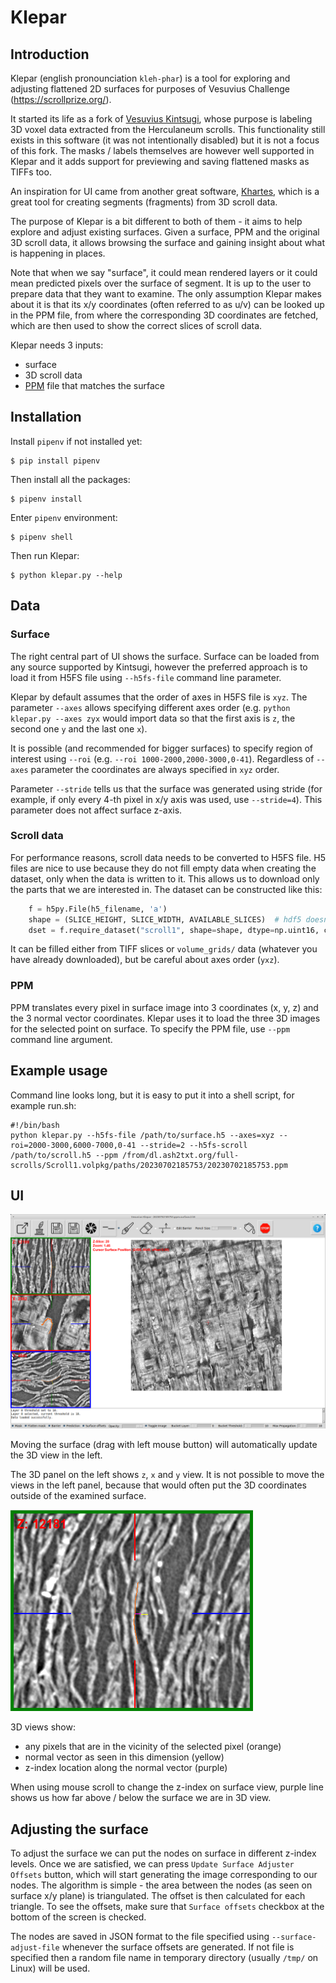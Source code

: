 # Klepar

## Introduction

Klepar (english pronounciation `kleh-phar`) is a tool for exploring and adjusting flattened 2D surfaces for purposes of Vesuvius Challenge (https://scrollprize.org/).

It started its life as a fork of [Vesuvius Kintsugi](https://github.com/giorgioangel/vesuvius-kintsugi), whose purpose is labeling 3D voxel data extracted from the Herculaneum scrolls. This functionality still exists in this software (it was not intentionally disabled) but it is not a focus of this fork. The masks / labels themselves are however well supported in Klepar and it adds support for previewing and saving flattened masks as TIFFs too.

An inspiration for UI came from another great software, [Khartes](https://github.com/KhartesViewer/khartes), which is a great tool for creating segments (fragments) from 3D scroll data.

The purpose of Klepar is a bit different to both of them - it aims to help explore and adjust existing surfaces. Given a surface, PPM and the original 3D scroll data, it allows browsing the surface and gaining insight about what is happening in places.

Note that when we say "surface", it could mean rendered layers or it could mean predicted pixels over the surface of segment. It is up to the user to prepare data that they want to examine. The only assumption Klepar makes about it is that its x/y coordinates (often referred to as u/v) can be looked up in the PPM file, from where the corresponding 3D coordinates are fetched, which are then used to show the correct slices of scroll data.

Klepar needs 3 inputs:
- surface
- 3D scroll data
- [PPM](https://scrollprize.org/data_segments#surface-volumes) file that matches the surface


## Installation

Install `pipenv` if not installed yet:
```
$ pip install pipenv
```

Then install all the packages:
```
$ pipenv install
```

Enter `pipenv` environment:
```
$ pipenv shell
```

Then run Klepar:
```
$ python klepar.py --help
```

## Data

### Surface

The right central part of UI shows the surface. Surface can be loaded from any source supported by Kintsugi, however the preferred approach is to load it from H5FS file using `--h5fs-file` command line parameter.

Klepar by default assumes that the order of axes in H5FS file is `xyz`. The parameter `--axes` allows specifying different axes order (e.g. `python klepar.py --axes zyx` would import data so that the first axis is `z`, the second one `y` and the last one `x`).

It is possible (and recommended for bigger surfaces) to specify region of interest using `--roi` (e.g. `--roi 1000-2000,2000-3000,0-41`). Regardless of `--axes` parameter the coordinates are always specified in `xyz` order.

Parameter `--stride` tells us that the surface was generated using stride (for example, if only every 4-th pixel in x/y axis was used, use `--stride=4`). This parameter does not affect surface z-axis.

### Scroll data

For performance reasons, scroll data needs to be converted to H5FS file. H5 files are nice to use because they do not fill empty data when creating the dataset, only when the data is written to it. This allows us to download only the parts that we are interested in. The dataset can be constructed like this:
```py
    f = h5py.File(h5_filename, 'a')
    shape = (SLICE_HEIGHT, SLICE_WIDTH, AVAILABLE_SLICES)  # hdf5 doesn't fill empty space
    dset = f.require_dataset("scroll1", shape=shape, dtype=np.uint16, chunks=(250, 250, 250))
```

It can be filled either from TIFF slices or `volume_grids/` data (whatever you have already downloaded), but be careful about axes order (`yxz`).

### PPM

PPM translates every pixel in surface image into 3 coordinates (x, y, z) and the 3 normal vector coordinates. Klepar uses it to load the three 3D images for the selected point on surface. To specify the PPM file, use `--ppm` command line argument.

## Example usage

Command line looks long, but it is easy to put it into a shell script, for example run.sh:

```
#!/bin/bash
python klepar.py --h5fs-file /path/to/surface.h5 --axes=xyz --roi=2000-3000,6000-7000,0-41 --stride=2 --h5fs-scroll /path/to/scroll.h5 --ppm /from/dl.ash2txt.org/full-scrolls/Scroll1.volpkg/paths/20230702185753/20230702185753.ppm
```

## UI

![Klepar screenshot](readme-images/klepar-screenshot.png)

Moving the surface (drag with left mouse button) will automatically update the 3D view in the left.

The 3D panel on the left shows `z`, `x` and `y` view. It is not possible to move the views in the left panel, because that would often put the 3D coordinates outside of the examined surface.

![Z view](readme-images/z-view.png)

3D views show:
- any pixels that are in the vicinity of the selected pixel (orange)
- normal vector as seen in this dimension (yellow)
- z-index location along the normal vector (purple)

When using mouse scroll to change the z-index on surface view, purple line shows us how far above / below the surface we are in 3D view.

## Adjusting the surface

To adjust the surface we can put the nodes on surface in different z-index levels. Once we are satisfied, we can press `Update Surface Adjuster Offsets` button, which will start generating the image corresponding to our nodes. The algorithm is simple - the area between the nodes (as seen on surface x/y plane) is triangulated. The offset is then calculated for each triangle. To see the offsets, make sure that `Surface offsets` checkbox at the bottom of the screen is checked.

The nodes are saved in JSON format to the file specified using `--surface-adjust-file` whenever the surface offsets are generated. If not file is specified then a random file name in temporary directory (usually `/tmp/` on Linux) will be used.


